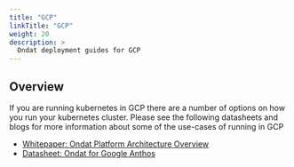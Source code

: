 ```yaml
---
title: "GCP"
linkTitle: "GCP"
weight: 20
description: >
  Ondat deployment guides for GCP
---
```


## Overview

If you are running kubernetes in GCP there are a number of options on how you run your kubernetes cluster.  Please see the following datasheets and blogs for more information about some of the use-cases of running in GCP

* [Whitepaper: Ondat Platform Architecture Overview](https://3402546.fs1.hubspotusercontent-na1.net/hubfs/3402546/Ondat%20-%20Platform%20Architecture.pdf)
* [Datasheet: Ondat for Google Anthos](https://www.ondat.io/datasheets/ondat-google-anthos)
